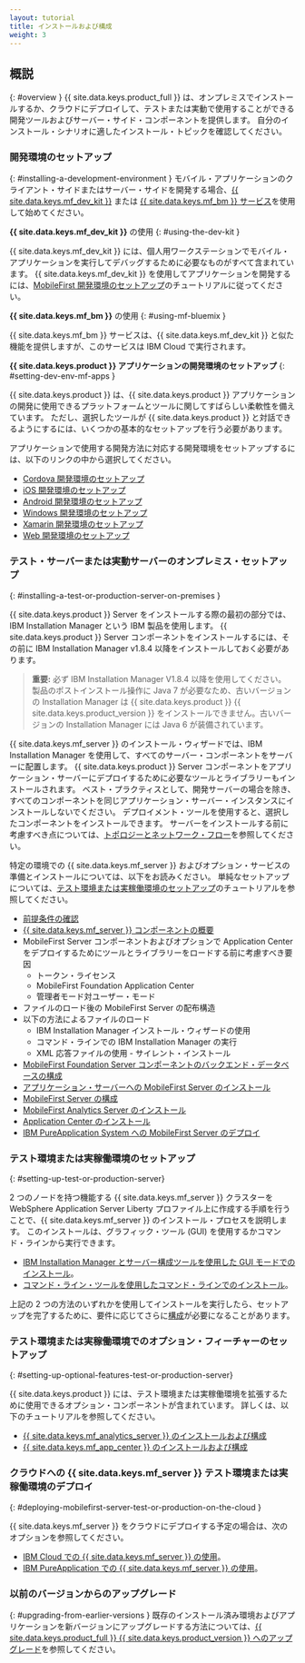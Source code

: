 ```yaml
---
layout: tutorial
title: インストールおよび構成
weight: 3
---
```

<!-- NLS_CHARSET=UTF-8 -->
## 概説
{: #overview }
{{ site.data.keys.product_full }} は、オンプレミスでインストールするか、クラウドにデプロイして、テストまたは実動で使用することができる開発ツールおよびサーバー・サイド・コンポーネントを提供します。 自分のインストール・シナリオに適したインストール・トピックを確認してください。

### 開発環境のセットアップ
{: #installing-a-development-environment }
モバイル・アプリケーションのクライアント・サイドまたはサーバー・サイドを開発する場合、[{{ site.data.keys.mf_dev_kit }}](development/mobilefirst/) または [{{ site.data.keys.mf_bm }} サービス](../bluemix/using-mobile-foundation)を使用して始めてください。

**{{ site.data.keys.mf_dev_kit }}** の使用
{: #using-the-dev-kit }

{{ site.data.keys.mf_dev_kit }} には、個人用ワークステーションでモバイル・アプリケーションを実行してデバッグするために必要なものがすべて含まれています。 {{ site.data.keys.mf_dev_kit }} を使用してアプリケーションを開発するには、[MobileFirst 開発環境のセットアップ](development/mobilefirst)のチュートリアルに従ってください。

**{{ site.data.keys.mf_bm }}** の使用
{: #using-mf-bluemix }

{{ site.data.keys.mf_bm }} サービスは、{{ site.data.keys.mf_dev_kit }} と似た機能を提供しますが、このサービスは IBM Cloud で実行されます。

**{{ site.data.keys.product }} アプリケーションの開発環境のセットアップ**
{: #setting-dev-env-mf-apps }

{{ site.data.keys.product }} は、{{ site.data.keys.product }} アプリケーションの開発に使用できるプラットフォームとツールに関してすばらしい柔軟性を備えています。 ただし、選択したツールが {{ site.data.keys.product }} と対話できるようにするには、いくつかの基本的なセットアップを行う必要があります。  

アプリケーションで使用する開発方法に対応する開発環境をセットアップするには、以下のリンクの中から選択してください。

* [Cordova 開発環境のセットアップ](development/cordova)
* [iOS 開発環境のセットアップ](development/ios)
* [Android 開発環境のセットアップ](development/android)
* [Windows 開発環境のセットアップ](development/windows)
* [Xamarin 開発環境のセットアップ](development/xamarin)
* [Web 開発環境のセットアップ](development/web)

### テスト・サーバーまたは実動サーバーのオンプレミス・セットアップ
{: #installing-a-test-or-production-server-on-premises }

{{ site.data.keys.product }} Server をインストールする際の最初の部分では、IBM Installation Manager という IBM 製品を使用します。 {{ site.data.keys.product }} Server コンポーネントをインストールするには、その前に IBM Installation Manager v1.8.4 以降をインストールしておく必要があります。

> **重要:** 必ず IBM Installation Manager V1.8.4 以降を使用してください。 製品のポストインストール操作に Java 7 が必要なため、古いバージョンの Installation Manager は {{ site.data.keys.product }} {{ site.data.keys.product_version }} をインストールできません。古いバージョンの Installation Manager には Java 6 が装備されています。

{{ site.data.keys.mf_server }} のインストール・ウィザードでは、IBM Installation Manager を使用して、すべてのサーバー・コンポーネントをサーバーに配置します。  {{ site.data.keys.product }} Server コンポーネントをアプリケーション・サーバーにデプロイするために必要なツールとライブラリーもインストールされます。  ベスト・プラクティスとして、開発サーバーの場合を除き、すべてのコンポーネントを同じアプリケーション・サーバー・インスタンスにインストールしないでください。 デプロイメント・ツールを使用すると、選択したコンポーネントをインストールできます。  サーバーをインストールする前に考慮すべき点については、[トポロジーとネットワーク・フロー](production/prod-env/topologies)を参照してください。

特定の環境での {{ site.data.keys.mf_server }} およびオプション・サービスの準備とインストールについては、以下をお読みください。 単純なセットアップについては、[テスト環境または実稼働環境のセットアップ](production)のチュートリアルを参照してください。

* [前提条件の確認](production/prod-env/prereqs)
* [{{ site.data.keys.mf_server }} コンポーネントの概要](production/prod-env/topologies)
* MobileFirst Server コンポーネントおよびオプションで Application Center をデプロイするためにツールとライブラリーをロードする前に考慮すべき要因
  * トークン・ライセンス
  * MobileFirst Foundation Application Center
  * 管理者モード対ユーザー・モード
* ファイルのロード後の MobileFirst Server の配布構造
* 以下の方法によるファイルのロード
  * IBM Installation Manager インストール・ウィザードの使用
  * コマンド・ラインでの IBM Installation Manager の実行
  * XML 応答ファイルの使用 - サイレント・インストール
* [MobileFirst Foundation Server コンポーネントのバックエンド・データベースの構成](production/prod-env/databases)
* [アプリケーション・サーバーへの MobileFirst Server のインストール](production/prod-env/appserver)
* [MobileFirst Server の構成](production/server-configuration)
* [MobileFirst Analytics Server のインストール](production/analytics/installation)
* [Application Center のインストール](production/appcenter)
* [IBM PureApplication System への MobileFirst Server のデプロイ](production/pure-application)

### テスト環境または実稼働環境のセットアップ
{: #setting-up-test-or-production-server}

2 つのノードを持つ機能する {{ site.data.keys.mf_server }} クラスターを WebSphere Application Server Liberty プロファイル上に作成する手順を行うことで、{{ site.data.keys.mf_server }} のインストール・プロセスを説明します。 このインストールは、グラフィック・ツール (GUI) を使用するかコマンド・ラインから実行できます。

* [IBM Installation Manager とサーバー構成ツールを使用した GUI モードでのインストール](production/simple-install/tutorials/graphical-mode)。
* [コマンド・ライン・ツールを使用したコマンド・ラインでのインストール](production/simple-install/tutorials/command-line)。

上記の 2 つの方法のいずれかを使用してインストールを実行したら、セットアップを完了するために、要件に応じてさらに[構成](production/server-configuration)が必要になることがあります。

### テスト環境または実稼働環境でのオプション・フィーチャーのセットアップ
{: #setting-up-optional-features-test-or-production-server}

{{ site.data.keys.product }} には、テスト環境または実稼働環境を拡張するために使用できるオプション・コンポーネントが含まれています。  詳しくは、以下のチュートリアルを参照してください。

* [{{ site.data.keys.mf_analytics_server }} のインストールおよび構成](production/analytics/installation/)
* [{{ site.data.keys.mf_app_center }} のインストールおよび構成](production/appcenter)

### クラウドへの {{ site.data.keys.mf_server }} テスト環境または実稼働環境のデプロイ
{: #deploying-mobilefirst-server-test-or-production-on-the-cloud }

{{ site.data.keys.mf_server }} をクラウドにデプロイする予定の場合は、次のオプションを参照してください。

* [IBM Cloud での {{ site.data.keys.mf_server }} の使用](../bluemix)。
* [IBM PureApplication での {{ site.data.keys.mf_server }} の使用](production/pure-application)。

### 以前のバージョンからのアップグレード
{: #upgrading-from-earlier-versions }
既存のインストール済み環境およびアプリケーションを新バージョンにアップグレードする方法については、[{{ site.data.keys.product_full }} {{ site.data.keys.product_version }} へのアップグレード](../all-tutorials/#upgrading_to_current_version)を参照してください。
